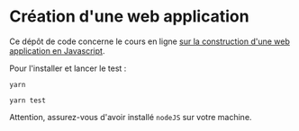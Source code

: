 # Création d'une web application

Ce dépôt de code concerne le cours en ligne [sur la construction d'une web application en Javascript](https://expert-javascript.fr/cours/01-description-projet).

Pour l'installer et lancer le test :

```
yarn

yarn test
```

Attention, assurez-vous d'avoir installé `nodeJS` sur votre machine.

